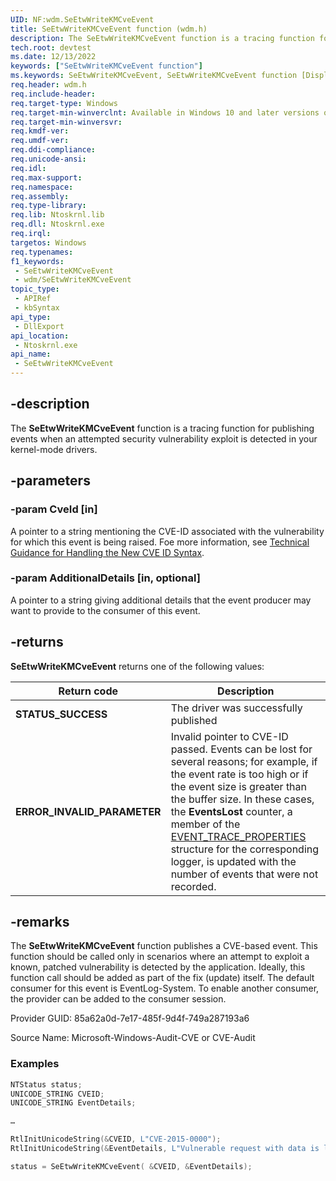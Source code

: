 ```yaml
---
UID: NF:wdm.SeEtwWriteKMCveEvent
title: SeEtwWriteKMCveEvent function (wdm.h)
description: The SeEtwWriteKMCveEvent function is a tracing function for publishing events when an attempted security vulnerability exploit is detected in your kernel-mode drivers.
tech.root: devtest
ms.date: 12/13/2022
keywords: ["SeEtwWriteKMCveEvent function"]
ms.keywords: SeEtwWriteKMCveEvent, SeEtwWriteKMCveEvent function [Display Devices], devtest.seetwwritekmcveevent, wdm/SeEtwWriteKMCveEvent
req.header: wdm.h
req.include-header: 
req.target-type: Windows
req.target-min-winverclnt: Available in Windows 10 and later versions of Windows
req.target-min-winversvr: 
req.kmdf-ver: 
req.umdf-ver: 
req.ddi-compliance: 
req.unicode-ansi: 
req.idl: 
req.max-support: 
req.namespace: 
req.assembly: 
req.type-library: 
req.lib: Ntoskrnl.lib
req.dll: Ntoskrnl.exe
req.irql: 
targetos: Windows
req.typenames: 
f1_keywords:
 - SeEtwWriteKMCveEvent
 - wdm/SeEtwWriteKMCveEvent
topic_type:
 - APIRef
 - kbSyntax
api_type:
 - DllExport
api_location:
 - Ntoskrnl.exe
api_name:
 - SeEtwWriteKMCveEvent
---
```


## -description

The **SeEtwWriteKMCveEvent** function is a tracing function for publishing events when an attempted security vulnerability exploit is detected in your kernel-mode drivers.

## -parameters

### -param CveId [in]

A pointer to a string mentioning the CVE-ID associated with the vulnerability for which this event is being raised. Foe more information, see [Technical Guidance for Handling the New CVE ID Syntax](https://cve.mitre.org/cve/identifiers/tech-guidance.html).

### -param AdditionalDetails [in, optional]

A pointer to a string giving additional details that the event producer may want to provide to the consumer of this event.

## -returns

**SeEtwWriteKMCveEvent** returns one of the following values:

| Return code | Description |
|---|---|
| **STATUS_SUCCESS** | The driver was successfully published |
| **ERROR_INVALID_PARAMETER** | Invalid pointer to CVE-ID passed. Events can be lost for several reasons; for example, if the event rate is too high or if the event size is greater than the buffer size. In these cases, the **EventsLost** counter, a member of the [EVENT_TRACE_PROPERTIES](/windows/desktop/ETW/event-trace-properties) structure for the corresponding logger, is updated with the number of events that were not recorded. |

## -remarks

The **SeEtwWriteKMCveEvent** function publishes a CVE-based event. This function should be called only in scenarios where an attempt to exploit a known, patched vulnerability is detected by the application. Ideally, this function call should be added as part of the fix (update) itself.
 The default consumer for this event is EventLog-System. To enable another consumer, the provider can be added to the consumer session.

Provider GUID: 85a62a0d-7e17-485f-9d4f-749a287193a6

Source Name: Microsoft-Windows-Audit-CVE or CVE-Audit

### Examples

```cpp
NTStatus status;
UNICODE_STRING CVEID;
UNICODE_STRING EventDetails;

…

RtlInitUnicodeString(&CVEID, L"CVE-2015-0000");
RtlInitUnicodeString(&EventDetails, L"Vulnerable request with data is logged in %temp%\abc.log");

status = SeEtwWriteKMCveEvent( &CVEID, &EventDetails);

```
